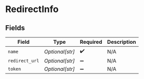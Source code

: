 # RedirectInfo


## Fields

| Field              | Type               | Required           | Description        |
| ------------------ | ------------------ | ------------------ | ------------------ |
| `name`             | *Optional[str]*    | :heavy_check_mark: | N/A                |
| `redirect_url`     | *Optional[str]*    | :heavy_minus_sign: | N/A                |
| `token`            | *Optional[str]*    | :heavy_minus_sign: | N/A                |